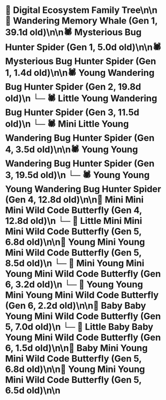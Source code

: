 # 🌳 Digital Ecosystem Family Tree\n\n🐋 Wandering Memory Whale (Gen 1, 39.1d old)\n\n🕷️ Mysterious Bug Hunter Spider (Gen 1, 5.0d old)\n\n🕷️ Mysterious Bug Hunter Spider (Gen 1, 1.4d old)\n\n🕷️ Young Wandering Bug Hunter Spider (Gen 2, 19.8d old)\n  └─ 🕷️ Little Young Wandering Bug Hunter Spider (Gen 3, 11.5d old)\n    └─ 🕷️ Mini Little Young Wandering Bug Hunter Spider (Gen 4, 3.5d old)\n\n🕷️ Young Young Wandering Bug Hunter Spider (Gen 3, 19.5d old)\n  └─ 🕷️ Young Young Young Wandering Bug Hunter Spider (Gen 4, 12.8d old)\n\n🦋 Mini Mini Mini Wild Code Butterfly (Gen 4, 12.8d old)\n  └─ 🦋 Little Mini Mini Mini Wild Code Butterfly (Gen 5, 6.8d old)\n\n🦋 Young Mini Young Mini Wild Code Butterfly (Gen 5, 8.5d old)\n  └─ 🦋 Mini Young Mini Young Mini Wild Code Butterfly (Gen 6, 3.2d old)\n  └─ 🦋 Young Young Mini Young Mini Wild Code Butterfly (Gen 6, 2.2d old)\n\n🦋 Baby Baby Young Mini Wild Code Butterfly (Gen 5, 7.0d old)\n  └─ 🦋 Little Baby Baby Young Mini Wild Code Butterfly (Gen 6, 1.5d old)\n\n🦋 Baby Mini Young Mini Wild Code Butterfly (Gen 5, 6.8d old)\n\n🦋 Young Mini Young Mini Wild Code Butterfly (Gen 5, 6.5d old)\n\n
